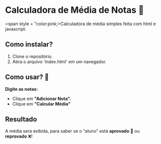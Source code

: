 # Calculadora de Média de Notas :star2:

<span style = "color:pink;>Calculadora de média simples feita com html e javascript. </span>

## Como instalar?

1. Clone o repositório.
2. Abra o arquivo 'index.html' em um navegador.

## Como usar?  🤔

**Digite as notas:**

- Clique em **"Adicionar Nota".**
- Clique em **"Calcular Média"**

## Resultado

A média sera exibida, para saber se o "aluno" está **aprovado** :tada: ou **reprovado** ❌! 